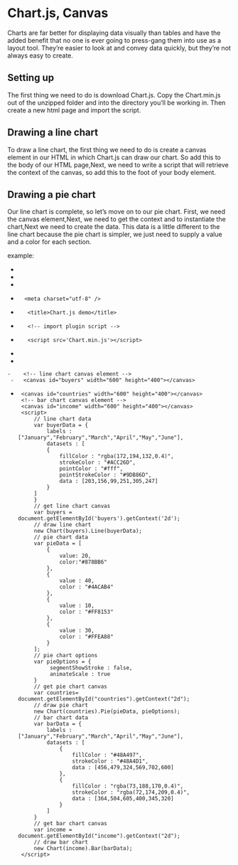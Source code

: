 # Chart.js, Canvas
Charts are far better for displaying data visually than tables and have the added benefit that no one is ever going to press-gang them into use as a layout tool. They’re easier to look at and convey data quickly, but they’re not always easy to create.

## Setting up
The first thing we need to do is download Chart.js. Copy the Chart.min.js out of the unzipped folder and into the directory you’ll be working in. Then create a new html page and import the script.
## Drawing a line chart
To draw a line chart, the first thing we need to do is create a canvas element in our HTML in which Chart.js can draw our chart. So add this to the body of our HTML page,Next, we need to write a script that will retrieve the context of the canvas, so add this to the foot of your body element.
## Drawing a pie chart
Our line chart is complete, so let’s move on to our pie chart. First, we need the canvas element,Next, we need to get the context and to instantiate the chart,Next we need to create the data. This data is a little different to the line chart because the pie chart is simpler, we just need to supply a value and a color for each section.

example:
- <!DOCTYPE html>
- <html lang="en">
-    <head>
-       <meta charset="utf-8" />
-        <title>Chart.js demo</title>
-        <!-- import plugin script -->
-        <script src='Chart.min.js'></script>
-    </head>
   - <body>
    -    <!-- line chart canvas element -->
     -   <canvas id="buyers" width="600" height="400"></canvas>
-  <!-- pie chart canvas element -->
        <canvas id="countries" width="600" height="400"></canvas>
        <!-- bar chart canvas element -->
        <canvas id="income" width="600" height="400"></canvas>
        <script>
            // line chart data
            var buyerData = {
                labels : ["January","February","March","April","May","June"],
                datasets : [
                {
                    fillColor : "rgba(172,194,132,0.4)",
                    strokeColor : "#ACC26D",
                    pointColor : "#fff",
                    pointStrokeColor : "#9DB86D",
                    data : [203,156,99,251,305,247]
                }
            ]
            }
            // get line chart canvas
            var buyers = document.getElementById('buyers').getContext('2d');
            // draw line chart
            new Chart(buyers).Line(buyerData);
            // pie chart data
            var pieData = [
                {
                    value: 20,
                    color:"#878BB6"
                },
                {
                    value : 40,
                    color : "#4ACAB4"
                },
                {
                    value : 10,
                    color : "#FF8153"
                },
                {
                    value : 30,
                    color : "#FFEA88"
                }
            ];
            // pie chart options
            var pieOptions = {
                 segmentShowStroke : false,
                 animateScale : true
            }
            // get pie chart canvas
            var countries= document.getElementById("countries").getContext("2d");
            // draw pie chart
            new Chart(countries).Pie(pieData, pieOptions);
            // bar chart data
            var barData = {
                labels : ["January","February","March","April","May","June"],
                datasets : [
                    {
                        fillColor : "#48A497",
                        strokeColor : "#48A4D1",
                        data : [456,479,324,569,702,600]
                    },
                    {
                        fillColor : "rgba(73,188,170,0.4)",
                        strokeColor : "rgba(72,174,209,0.4)",
                        data : [364,504,605,400,345,320]
                    }
                ]
            }
            // get bar chart canvas
            var income = document.getElementById("income").getContext("2d");
            // draw bar chart
            new Chart(income).Bar(barData);
        </script>
    </body>
</html>